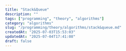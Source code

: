 ```yaml
---
title: "Stack&Queue"
description: ""
tags: ["programming", "theory", "algorithms"]
category: "algorithms"
slug: "/programming/theory/algorithms/stack&queue.md"
createdAt: "2025-07-03T15:53:03"
updatedAt: "2025-07-04T17:41:08"
draft: false
---
```

